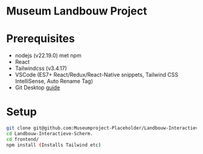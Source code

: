 # Museum Landbouw Project

# Prerequisites
- nodejs (v22.19.0) met npm
- React
- Tailwindcss (v3.4.17)
- VSCode (ES7+ React/Redux/React-Native snippets, Tailwind CSS IntelliSense, Auto Rename Tag)
- Git Desktop [guide](github_desktop_ssh_setup.md)



# Setup
```bash
git clone git@github.com:Museumproject-Placeholder/Landbouw-Interactieve-Scherm.git
cd Landbouw-Interactieve-Scherm.
cd frontend/
npm install (Installs Tailwind etc)
```
